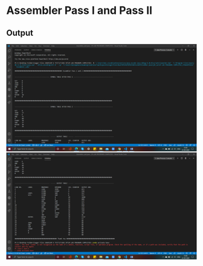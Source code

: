 # Assembler Pass I and Pass II

## Output

![Output_1](./Images/output1.png)
![Output_2](./Images/output2.png)